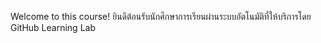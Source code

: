 Welcome to this course! ยินดีต้อนรับนักศึกษาการเรียนผ่านระบบอัตโนมัติที่ให้บริการโดย GitHub Learning Lab
